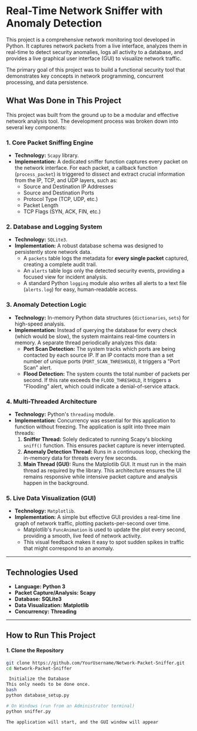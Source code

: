 # Real-Time Network Sniffer with Anomaly Detection

This project is a comprehensive network monitoring tool developed in Python. It captures network packets from a live interface, analyzes them in real-time to detect security anomalies, logs all activity to a database, and provides a live graphical user interface (GUI) to visualize network traffic.

The primary goal of this project was to build a functional security tool that demonstrates key concepts in network programming, concurrent processing, and data persistence.

## What Was Done in This Project

This project was built from the ground up to be a modular and effective network analysis tool. The development process was broken down into several key components:

### 1. Core Packet Sniffing Engine
-   **Technology:** `Scapy` library.
-   **Implementation:** A dedicated sniffer function captures every packet on the network interface. For each packet, a callback function (`process_packet`) is triggered to dissect and extract crucial information from the IP, TCP, and UDP layers, such as:
    -   Source and Destination IP Addresses
    -   Source and Destination Ports
    -   Protocol Type (TCP, UDP, etc.)
    -   Packet Length
    -   TCP Flags (SYN, ACK, FIN, etc.)

### 2. Database and Logging System
-   **Technology:** `SQLite3`.
-   **Implementation:** A robust database schema was designed to persistently store network data.
    -   A `packets` table logs the metadata for **every single packet** captured, creating a complete audit trail.
    -   An `alerts` table logs only the detected security events, providing a focused view for incident analysis.
    -   A standard Python `logging` module also writes all alerts to a text file (`alerts.log`) for easy, human-readable access.

### 3. Anomaly Detection Logic
-   **Technology:** In-memory Python data structures (`dictionaries`, `sets`) for high-speed analysis.
-   **Implementation:** Instead of querying the database for every check (which would be slow), the system maintains real-time counters in memory. A separate thread periodically analyzes this data:
    -   **Port Scan Detection:** The system tracks which ports are being contacted by each source IP. If an IP contacts more than a set number of unique ports (`PORT_SCAN_THRESHOLD`), it triggers a "Port Scan" alert.
    -   **Flood Detection:** The system counts the total number of packets per second. If this rate exceeds the `FLOOD_THRESHOLD`, it triggers a "Flooding" alert, which could indicate a denial-of-service attack.

### 4. Multi-Threaded Architecture
-   **Technology:** Python's `threading` module.
-   **Implementation:** Concurrency was essential for this application to function without freezing. The application is split into three main threads:
    1.  **Sniffer Thread:** Solely dedicated to running Scapy's blocking `sniff()` function. This ensures packet capture is never interrupted.
    2.  **Anomaly Detection Thread:** Runs in a continuous loop, checking the in-memory data for threats every few seconds.
    3.  **Main Thread (GUI):** Runs the Matplotlib GUI. It must run in the main thread as required by the library. This architecture ensures the UI remains responsive while intensive packet capture and analysis happen in the background.

### 5. Live Data Visualization (GUI)
-   **Technology:** `Matplotlib`.
-   **Implementation:** A simple but effective GUI provides a real-time line graph of network traffic, plotting packets-per-second over time.
    -   Matplotlib's `FuncAnimation` is used to update the plot every second, providing a smooth, live feed of network activity.
    -   This visual feedback makes it easy to spot sudden spikes in traffic that might correspond to an anomaly.

---

## Technologies Used

-   **Language:** **Python 3**
-   **Packet Capture/Analysis:** **Scapy**
-   **Database:** **SQLite3**
-   **Data Visualization:** **Matplotlib**
-   **Concurrency:** **Threading**

---

## How to Run This Project

#### 1. Clone the Repository
```bash
git clone https://github.com/YourUsername/Network-Packet-Sniffer.git
cd Network-Packet-Sniffer

 Initialize the Database
This only needs to be done once.
bash
python database_setup.py

# On Windows (run from an Administrator terminal)
python sniffer.py

The application will start, and the GUI window will appear

